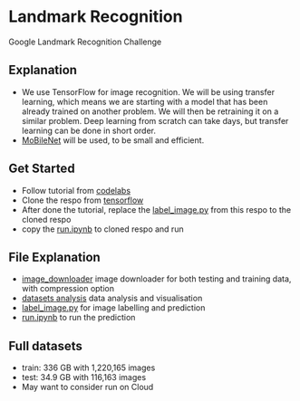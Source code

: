 # Landmark Recognition
Google Landmark Recognition Challenge 

## Explanation
- We use TensorFlow for image recognition. 
We will be using transfer learning, which means we are starting with a model that has been already trained on another problem. 
We will then be retraining it on a similar problem. 
Deep learning from scratch can take days, but transfer learning can be done in short order.
- [MoBileNet](https://research.googleblog.com/2017/06/mobilenets-open-source-models-for.html) will be used, to be small and efficient. 

## Get Started
- Follow tutorial from [codelabs](https://codelabs.developers.google.com/codelabs/tensorflow-for-poets)
- Clone the respo from [tensorflow](https://github.com/googlecodelabs/tensorflow-for-poets-2)
- After done the tutorial, replace the [label_image.py](label_image.py) from this respo to the cloned respo
- copy the [run.ipynb](run.ipynb) to cloned respo and run


## File Explanation
- [image_downloader](image_downloader) image downloader for both testing and training data, with compression option
- [datasets analysis](datasets_analysis) data analysis and visualisation
- [label_image.py](label_image.py) for image labelling and prediction
- [run.ipynb](run.ipynb) to run the prediction

## Full datasets
- train: 336 GB with 1,220,165 images 
- test: 34.9 GB with 116,163 images
- May want to consider run on Cloud
